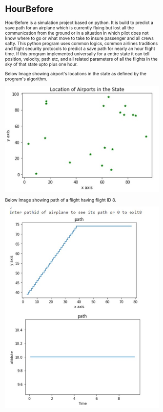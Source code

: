 # HourBefore
HourBefore is a simulation project based on python. It is build to predict a save path for an airplane which is currently flying but lost all the communication from the ground or in a situation in which pilot does not know where to go or what move to take to insure passenger and all crews safty. This python program uses common logics, common airlines traditions and flight security protocols to predict a save path for nearly an hour flight time. If this program implemented universally for a entire state it can tell position, velocity, path etc, and all related parameters of all the flights in the sky of that state upto plus one hour.

Below Image showing airport's locations in the state as defined by the program's algorithm.

<p align="center">
  <img src="https://raw.githubusercontent.com/guruongit/HourBefore/main/Airports_In_State.jpg" width="600" title="hover text">
</p>

 Below Image showing path of a flight having flight ID 8.

<p align="center">
  <img src="https://raw.githubusercontent.com/guruongit/HourBefore/main/Flight_Id_8_Path%20.jpg" width="600" title="hover text">
</p>

